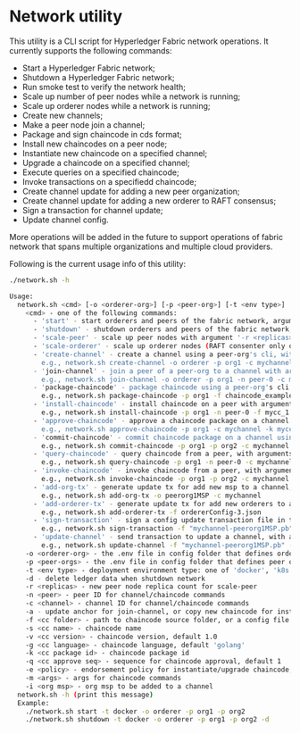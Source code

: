 # Network utility

This utility is a CLI script for Hyperledger Fabric network operations. It currently supports the following commands:

- Start a Hyperledger Fabric network;
- Shutdown a Hyperledger Fabric network;
- Run smoke test to verify the network health;
- Scale up number of peer nodes while a network is running;
- Scale up orderer nodes while a network is running;
- Create new channels;
- Make a peer node join a channel;
- Package and sign chaincode in cds format;
- Install new chaincodes on a peer node;
- Instantiate new chaincode on a specified channel;
- Upgrade a chaincode on a specified channel;
- Execute queries on a specified chaincode;
- Invoke transactions on a specifiedd chaincode;
- Create channel update for adding a new peer organization;
- Create channel update for adding a new orderer to RAFT consensus;
- Sign a transaction for channel update;
- Update channel config.

More operations will be added in the future to support operations of fabric network that spans multiple organizations and multiple cloud providers.

Following is the current usage info of this utility:

```bash
./network.sh -h

Usage:
  network.sh <cmd> [-o <orderer-org>] [-p <peer-org>] [-t <env type>] [-d]
    <cmd> - one of the following commands:
      - 'start' - start orderers and peers of the fabric network, arguments: [-o <orderer-org>] [-p <peer-org>] [-t <env-type>]
      - 'shutdown' - shutdown orderers and peers of the fabric network, arguments: [-o <orderer-org>] [-p <peer-org>] [-t <env-type>] [-d]
      - 'scale-peer' - scale up peer nodes with argument '-r <replicas>'
      - 'scale-orderer' - scale up orderer nodes (RAFT consenter only one at a time)
      - 'create-channel' - create a channel using a peer-org's cli, with argument: -c <channel>
        e.g., network.sh create-channel -o orderer -p org1 -c mychannel
      - 'join-channel' - join a peer of a peer-org to a channel with arguments: -n <peer> -c <channel> [-a]
        e.g., network.sh join-channel -o orderer -p org1 -n peer-0 -c mychannel -a
      - 'package-chaincode' - package chaincode using a peer-org's cli with arguments: -f <folder> -s <name> [-v <version>] [-g <lang>]
        e.g., network.sh package-chaincode -p org1 -f chaincode_example02/go -s mycc -v 1.0 -g golang
      - 'install-chaincode' - install chaincode on a peer with arguments: -n <peer> -f <cc-package-file>
        e.g., network.sh install-chaincode -p org1 -n peer-0 -f mycc_1.0.tar.gz
      - 'approve-chaincode' - approve a chaincode package on a channel using a peer-org's cli with arguments: -c <channel> -k <package-id> -s <name> [ -v <version> -q <sequence> -f <collection config> -e <policy> ]
        e.g., network.sh approve-chaincode -p org1 -c mychannel -k mycc_1.0:12345 -s mycc -f collections_config.json -e "OR ('org1MSP.peer','org2MSP.peer')"
      - 'commit-chaincode' - commit chaincode package on a channel using a peer-org's cli with arguments: -c <channel> -s <name> [-v <version> -q <sequence> -f <collection config> -e <policy> ]
        e.g., network.sh commit-chaincode -p org1 -p org2 -c mychannel -s mycc -v 1.0 -f collections_config.json -e "OR ('org1MSP.peer','org2MSP.peer')"
      - 'query-chaincode' - query chaincode from a peer, with arguments: -n <peer> -c <channel> -s <name> -m <args>
        e.g., network.sh query-chaincode -p org1 -n peer-0 -c mychannel -s mycc -m '{"Args":["query","a"]}'
      - 'invoke-chaincode' - invoke chaincode from a peer, with arguments: -c <channel> -s <name> -m <args>
        e.g., network.sh invoke-chaincode -p org1 -p org2 -c mychannel -s mycc -m '{"Args":["invoke","a","b","10"]}'
      - 'add-org-tx' - generate update tx for add new msp to a channel, with arguments: -o <msp> -c <channel>
        e.g., network.sh add-org-tx -o peerorg1MSP -c mychannel
      - 'add-orderer-tx' - generate update tx for add new orderers to a channel (default system-channel) for RAFT consensus, with argument: -f <consenter-file> [-c <channel>]
        e.g., network.sh add-orderer-tx -f ordererConfig-3.json
      - 'sign-transaction' - sign a config update transaction file in the CLI working directory, with argument = -f <tx-file>
        e.g., network.sh sign-transaction -f "mychannel-peerorg1MSP.pb"
      - 'update-channel' - send transaction to update a channel, with arguments ('-a' means orderer user): -f <tx-file> -c <channel> [-a]
        e.g., network.sh update-channel -f "mychannel-peerorg1MSP.pb" -c mychannel
    -o <orderer-org> - the .env file in config folder that defines orderer org, e.g., orderer (default)
    -p <peer-orgs> - the .env file in config folder that defines peer org, e.g., org1
    -t <env type> - deployment environment type: one of 'docker', 'k8s' (default), 'aws', or 'az'
    -d - delete ledger data when shutdown network
    -r <replicas> - new peer node replica count for scale-peer
    -n <peer> - peer ID for channel/chaincode commands
    -c <channel> - channel ID for channel/chaincode commands
    -a - update anchor for join-channel, or copy new chaincode for install-chaincode
    -f <cc folder> - path to chaincode source folder, or a config file for some commands
    -s <cc name> - chaincode name
    -v <cc version> - chaincode version, default 1.0
    -g <cc language> - chaincode language, default 'golang'
    -k <cc package id> - chaincode package id
    -q <cc approve seq> - sequence for chaincode approval, default 1
    -e <policy> - endorsement policy for instantiate/upgrade chaincode, e.g., "OR ('Org1MSP.peer')"
    -m <args> - args for chaincode commands
    -i <org msp> - org msp to be added to a channel
  network.sh -h (print this message)
  Example:
    ./network.sh start -t docker -o orderer -p org1 -p org2
    ./network.sh shutdown -t docker -o orderer -p org1 -p org2 -d
```
